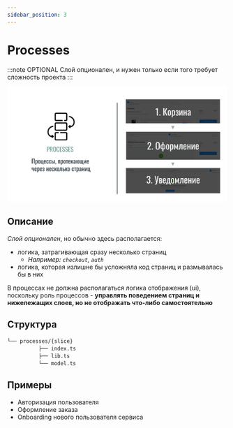 ```yaml
---
sidebar_position: 3
---
```


# Processes

:::note OPTIONAL
Слой опционален, и нужен только если того требует сложность проекта
:::

![processes-themed-bordered](/img/layers/processes.png)

## Описание

*Слой опционален*, но обычно здесь располагается:

- логика, затрагивающая сразу несколько страниц
  - *Например: `checkout`, `auth`*
- логика, которая излишне бы усложняла код страниц и размывалась бы в них

В процессах не должна располагаться логика отображения (ui), поскольку роль процессов - **управлять поведением страниц и нижележащих слоев, но не отображать что-либо самостоятельно**

## Структура

```sh
└── processes/{slice}
          ├── index.ts
          ├── lib.ts
          └── model.ts
```

## Примеры

- Авторизация пользователя
- Оформление заказа
- Onboarding нового пользователя сервиса
